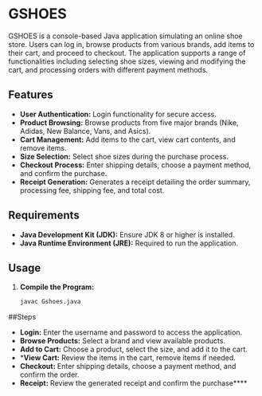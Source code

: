 # GSHOES

GSHOES is a console-based Java application simulating an online shoe store. Users can log in, browse products from various brands, add items to their cart, and proceed to checkout. The application supports a range of functionalities including selecting shoe sizes, viewing and modifying the cart, and processing orders with different payment methods.

## Features

- **User Authentication:** Login functionality for secure access.
- **Product Browsing:** Browse products from five major brands (Nike, Adidas, New Balance, Vans, and Asics).
- **Cart Management:** Add items to the cart, view cart contents, and remove items.
- **Size Selection:** Select shoe sizes during the purchase process.
- **Checkout Process:** Enter shipping details, choose a payment method, and confirm the purchase.
- **Receipt Generation:** Generates a receipt detailing the order summary, processing fee, shipping fee, and total cost.

## Requirements

- **Java Development Kit (JDK):** Ensure JDK 8 or higher is installed.
- **Java Runtime Environment (JRE):** Required to run the application.

## Usage

1. **Compile the Program:**
   ```bash
   javac Gshoes.java

##Steps

- **Login:** Enter the username and password to access the application.
- **Browse Products:** Select a brand and view available products.
- **Add to Cart:** Choose a product, select the size, and add it to the cart.
- ***View Cart:** Review the items in the cart, remove items if needed.
- **Checkout:** Enter shipping details, choose a payment method, and confirm the order.
- **Receipt:** Review the generated receipt and confirm the purchase****
